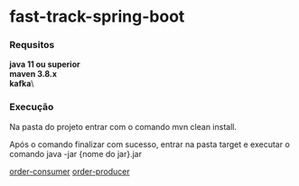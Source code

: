 # fast-track-spring-boot
### **Requsitos**
**java 11 ou superior**\
**maven 3.8.x**\
**kafka**\

### **Execução**
Na pasta do projeto entrar com o comando mvn clean install.

Após o comando finalizar com sucesso, entrar na pasta target e executar o comando java -jar {nome do jar}.jar

[order-consumer](order-consumer)
[order-producer](order-producer)
